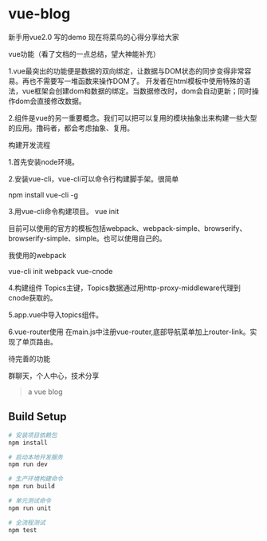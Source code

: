 # vue-blog
新手用vue2.0 写的demo 
现在将菜鸟的心得分享给大家   

vue功能（看了文档的一点总结，望大神能补充）

1.vue最突出的功能便是数据的双向绑定，让数据与DOM状态的同步变得非常容易。再也不需要写一堆函数来操作DOM了。
开发者在html模板中使用特殊的语法，vue框架会创建dom和数据的绑定。当数据修改时，dom会自动更新；同时操作dom会直接修改数据。

2.组件是vue的另一重要概念。我们可以把可以复用的模块抽象出来构建一些大型的应用。撸码者，都会考虑抽象、复用。

构建开发流程

1.首先安装node环境。

2.安装vue-cli，vue-cli可以命令行构建脚手架。很简单

npm install vue-cli -g

3.用vue-cli命令构建项目。
vue init <template-name><project-name>

目前可以使用的官方的模板包括webpack、webpack-simple、browserify、browserify-simple、simple。也可以使用自己的。

我使用的webpack

vue-cli init webpack vue-cnode

4.构建组件
Topics主键，Topics数据通过用http-proxy-middleware代理到cnode获取的。

5.app.vue中导入topics组件。

6.vue-router使用
在main.js中注册vue-router,底部导航菜单加上router-link。实现了单页路由。

待完善的功能

群聊天，个人中心，技术分享

> a vue blog

## Build Setup

``` bash
# 安装项目依赖包
npm install

# 启动本地开发服务
npm run dev

# 生产环境构建命令
npm run build

# 单元测试命令
npm run unit

# 全流程测试
npm test
```



